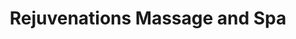 ---
title: "Rejuvenations Massage and Spa"
url: /racine/rejuvenations-massage-and-spa/
shop: Kosmetik
---